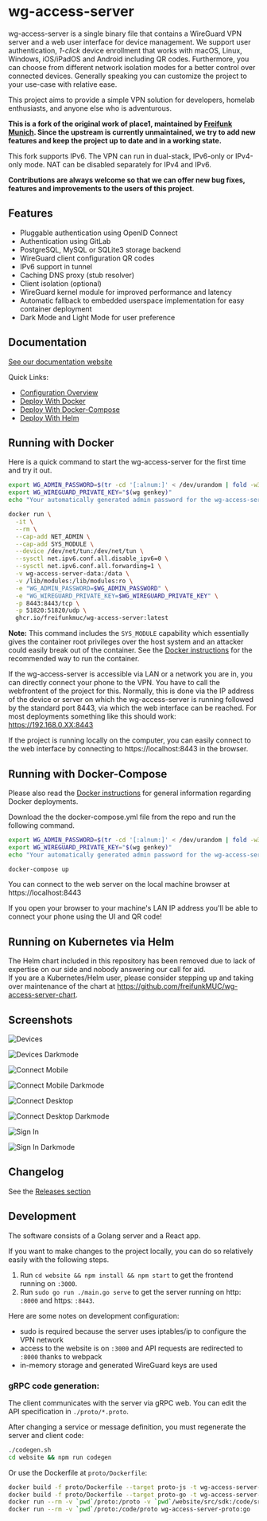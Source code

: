 # wg-access-server

wg-access-server is a single binary file that contains a WireGuard
VPN server and a web user interface for device management. We support user authentication,
_1-click_ device enrollment that works with macOS, Linux, Windows, iOS/iPadOS and Android
including QR codes. Furthermore, you can choose from different network isolation modes for a
better control over connected devices. Generally speaking you can customize the project
to your use-case with relative ease.

This project aims to provide a simple VPN solution for developers,
homelab enthusiasts, and anyone else who is adventurous.

**This is a fork of the original work of place1, maintained by [Freifunk Munich](https://ffmuc.net/).
Since the upstream is currently unmaintained, we try to add new features and keep the project up to date and in a working state.**

This fork supports IPv6. The VPN can run in dual-stack, IPv6-only or IPv4-only mode.
NAT can be disabled separately for IPv4 and IPv6.

**Contributions are always welcome so that we can offer new bug fixes, features and improvements to the users of this project**.

## Features

- Pluggable authentication using OpenID Connect
- Authentication using GitLab
- PostgreSQL, MySQL or SQLite3 storage backend
- WireGuard client configuration QR codes
- IPv6 support in tunnel
- Caching DNS proxy (stub resolver)
- Client isolation (optional)
- WireGuard kernel module for improved performance and latency
- Automatic fallback to embedded userspace implementation for easy container deployment
- Dark Mode and Light Mode for user preference

## Documentation

[See our documentation website](https://www.freie-netze.org/wg-access-server/)

Quick Links:

- [Configuration Overview](https://www.freie-netze.org/wg-access-server/2-configuration/)
- [Deploy With Docker](https://www.freie-netze.org/wg-access-server/deployment/1-docker/)
- [Deploy With Docker-Compose](https://www.freie-netze.org/wg-access-server/deployment/2-docker-compose/)
- [Deploy With Helm](https://www.freie-netze.org/wg-access-server/deployment/3-kubernetes/)

## Running with Docker

Here is a quick command to start the wg-access-server for the first time and try it out.

```bash
export WG_ADMIN_PASSWORD=$(tr -cd '[:alnum:]' < /dev/urandom | fold -w30 | head -n1)
export WG_WIREGUARD_PRIVATE_KEY="$(wg genkey)"
echo "Your automatically generated admin password for the wg-access-server's web interface: $WG_ADMIN_PASSWORD"

docker run \
  -it \
  --rm \
  --cap-add NET_ADMIN \
  --cap-add SYS_MODULE \
  --device /dev/net/tun:/dev/net/tun \
  --sysctl net.ipv6.conf.all.disable_ipv6=0 \
  --sysctl net.ipv6.conf.all.forwarding=1 \
  -v wg-access-server-data:/data \
  -v /lib/modules:/lib/modules:ro \
  -e "WG_ADMIN_PASSWORD=$WG_ADMIN_PASSWORD" \
  -e "WG_WIREGUARD_PRIVATE_KEY=$WG_WIREGUARD_PRIVATE_KEY" \
  -p 8443:8443/tcp \
  -p 51820:51820/udp \
  ghcr.io/freifunkmuc/wg-access-server:latest
```

**Note:** This command includes the `SYS_MODULE` capability which essentially gives the container root privileges over the host system and an attacker could easily break out of the container. See the [Docker instructions](https://www.freie-netze.org/wg-access-server/deployment/1-docker/) for the recommended way to run the container.

If the wg-access-server is accessible via LAN or a network you are in, you can directly connect your phone to the VPN. You have to call the webfrontent of the project for this. Normally, this is done via the IP address of the device or server on which the wg-access-server is running followed by the standard port 8443, via which the web interface can be reached. For most deployments something like this should work: https://192.168.0.XX:8443

If the project is running locally on the computer, you can easily connect to the web interface by connecting to https://localhost:8443 in the browser.

## Running with Docker-Compose

Please also read the [Docker instructions](https://www.freie-netze.org/wg-access-server/deployment/1-docker/) for general information regarding Docker deployments.

Download the the docker-compose.yml file from the repo and run the following command.

```bash
export WG_ADMIN_PASSWORD=$(tr -cd '[:alnum:]' < /dev/urandom | fold -w30 | head -n1)
export WG_WIREGUARD_PRIVATE_KEY="$(wg genkey)"
echo "Your automatically generated admin password for the wg-access-server's web interface: $WG_ADMIN_PASSWORD"

docker-compose up
```

You can connect to the web server on the local machine browser at https://localhost:8443

If you open your browser to your machine's LAN IP address you'll be able
to connect your phone using the UI and QR code!

## Running on Kubernetes via Helm

The Helm chart included in this repository has been removed due to lack of expertise on our side and nobody answering
our call for aid.  
If you are a Kubernetes/Helm user, please consider stepping up and taking over maintenance of the chart at
https://github.com/freifunkMUC/wg-access-server-chart.

## Screenshots

![Devices](https://github.com/freifunkMUC/wg-access-server/raw/master/screenshots/devices.png)

![Devices Darkmode](https://github.com/freifunkMUC/wg-access-server/raw/master/screenshots/devices-dark.png)

![Connect Mobile](https://github.com/freifunkMUC/wg-access-server/raw/master/screenshots/connect-mobile.png)

![Connect Mobile Darkmode](https://github.com/freifunkMUC/wg-access-server/raw/master/screenshots/connect-mobile-dark.png)

![Connect Desktop](https://github.com/freifunkMUC/wg-access-server/raw/master/screenshots/connect-desktop.png)

![Connect Desktop Darkmode](https://github.com/freifunkMUC/wg-access-server/raw/master/screenshots/connect-desktop-dark.png)

![Sign In](https://github.com/freifunkMUC/wg-access-server/raw/master/screenshots/signin.png)

![Sign In Darkmode](https://github.com/freifunkMUC/wg-access-server/raw/master/screenshots/signin-dark.png)


## Changelog

See the [Releases section](https://github.com/freifunkMUC/wg-access-server/releases)

## Development

The software consists of a Golang server and a React app.

If you want to make changes to the project locally, you can do so relatively easily with the following steps.

1. Run `cd website && npm install && npm start` to get the frontend running on `:3000`.
2. Run `sudo go run ./main.go serve` to get the server running on http: `:8000` and https: `:8443`.

Here are some notes on development configuration:

- sudo is required because the server uses iptables/ip to configure the VPN network
- access to the website is on `:3000` and API requests are redirected to `:8000` thanks to webpack
- in-memory storage and generated WireGuard keys are used

### gRPC code generation:

The client communicates with the server via gRPC web. You can edit the API specification in `./proto/*.proto`.

After changing a service or message definition, you must regenerate the server and client code:

```sh
./codegen.sh
cd website && npm run codegen
```

Or use the Dockerfile at `proto/Dockerfile`:

```sh
docker build -f proto/Dockerfile --target proto-js -t wg-access-server-proto:js .
docker build -f proto/Dockerfile --target proto-go -t wg-access-server-proto:go .
docker run --rm -v `pwd`/proto:/proto -v `pwd`/website/src/sdk:/code/src/sdk wg-access-server-proto:js
docker run --rm -v `pwd`/proto:/code/proto wg-access-server-proto:go
```
